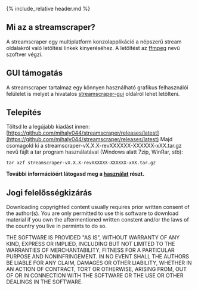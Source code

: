 {% include_relative header.md %}

## Mi az a streamscraper?
A streamscraper egy multiplatform konzolapplikáció a népszerű stream oldalakról való letöltési linkek kinyeréséhez. A letöltést az [ffmpeg](https://github.com/FFmpeg/FFmpeg) nevű szoftver végzi.

## GUI támogatás
A streamscraper tartalmaz egy könnyen használható grafikus felhasználói felülelet is melyet a hivatalos [streamscraper-gui](https://github.com/mihaly044/streamscraper-gui/releases/tag/v.0.2-rev902b52_b7f7988a-beta) oldalról lehet letölteni.

## Telepítés
Töltsd le a legújabb kiadást innen: [https://github.com/mihaly044/streamscraper/releases/latest](https://github.com/mihaly044/streamscraper/releases/latest)
Majd csomagold ki a streamscraper-vX.X.X-revXXXXXX-XXXXXX-xXX.tar.gz nevű fájlt a tar program használatával (Windows alatt 7zip, WinRar, stb):
```
tar xzf streamscraper-vX.X.X-revXXXXXX-XXXXXX-xXX.tar.gz
```

**További információért látogasd meg a [használat](usage.html) részt.**


## Jogi felelősségkizárás
Downloading copyrighted content usually requires prior written consent of the author(s). You are only permitted to use this software to download material if you own the aftermentioned written constent and/or the laws of the country you live in permints to do so.

THE SOFTWARE IS PROVIDED "AS IS", WITHOUT WARRANTY OF ANY KIND,
EXPRESS OR IMPLIED, INCLUDING BUT NOT LIMITED TO THE WARRANTIES OF
MERCHANTABILITY, FITNESS FOR A PARTICULAR PURPOSE AND NONINFRINGEMENT.
IN NO EVENT SHALL THE AUTHORS BE LIABLE FOR ANY CLAIM, DAMAGES OR
OTHER LIABILITY, WHETHER IN AN ACTION OF CONTRACT, TORT OR OTHERWISE,
ARISING FROM, OUT OF OR IN CONNECTION WITH THE SOFTWARE OR THE USE OR
OTHER DEALINGS IN THE SOFTWARE.